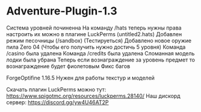 # Adventure-Plugin-1.3

Система уровней починенна
На команду /hats теперь нужны права настроить их можно в плагине LuckPerms (untitled2.hats)
Добавлен режим песочницы (/sandbox) (Тестируеться)
Добавлено новое оружие пила Zero 04 (Чтобы его получить нужно достичь 5 уровня)
Команда /casino была удалена
Команда /credits была удалена
Сломанная модель лодки была убрана
Теперь если вознаграждение за уровень предмет то вознаграждение будет фиолетовым
Фикс багов

ForgeOptifine 1.16.5 Нужен для работы текстур и моделей

Скачать плагин LuckPerms можно тут: https://www.spigotmc.org/resources/luckperms.28140/
Наш дискорд сервер: https://discord.gg/yw4U46AT2P
